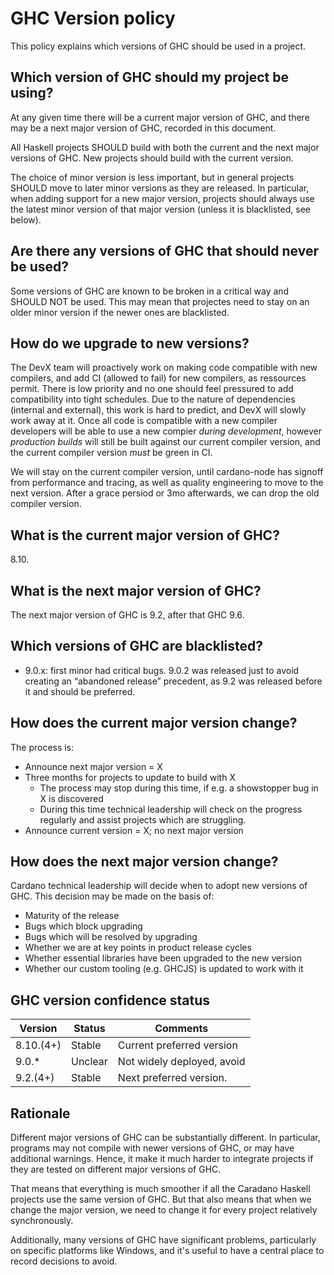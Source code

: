 # GHC Version policy

This policy explains which versions of GHC should be used in a project.

## Which version of GHC should my project be using?

At any given time there will be a current major version of GHC, and there may be a next major version of GHC, recorded in this document.

All Haskell projects SHOULD build with both the current and the next major versions of GHC.
New projects should build with the current version.

The choice of minor version is less important, but in general projects SHOULD move to later minor versions as they are released. 
In particular, when adding support for a new major version, projects should always use the latest minor version of that major version (unless it is blacklisted, see below).

## Are there any versions of GHC that should never be used?

Some versions of GHC are known to be broken in a critical way and SHOULD NOT be used. 
This may mean that projectes need to stay on an older minor version if the newer ones are blacklisted.

## How do we upgrade to new versions?

The DevX team will proactively work on making code compatible with new compilers, and add CI (allowed to fail) for new compilers, as ressources permit. There is low priority
and no one should feel pressured to add compatibility into tight schedules. Due to the nature of dependencies (internal and external), this work is hard to predict, and DevX
will slowly work away at it. Once all code is compatible with a new compiler developers will be able to use a new compier _during development_, however _production builds_ will
still be built against our current compiler version, and the current compiler version _must_ be green in CI.

We will stay on the current compiler version, until cardano-node has signoff from performance and tracing, as well as quality engineering to move to the next version.  After a
grace persiod or 3mo afterwards, we can drop the old compiler version.

## What is the current major version of GHC?

8.10.

## What is the next major version of GHC?

The next major version of GHC is 9.2, after that GHC 9.6.

## Which versions of GHC are blacklisted?

- 9.0.x: first minor had critical bugs. 9.0.2 was released just to avoid creating an “abandoned release” precedent, as 9.2 was released before it and should be preferred.

## How does the current major version change?

The process is:

- Announce next major version = X
- Three months for projects to update to build with X
    - The process may stop during this time, if e.g. a showstopper bug in X is discovered
    - During this time technical leadership will check on the progress regularly and assist projects which are struggling.
- Announce current version = X; no next major version

## How does the next major version change?

Cardano technical leadership will decide when to adopt new versions of GHC. 
This decision may be made on the basis of:

- Maturity of the release
- Bugs which block upgrading
- Bugs which will be resolved by upgrading
- Whether we are at key points in product release cycles
- Whether essential libraries have been upgraded to the new version
- Whether our custom tooling (e.g. GHCJS) is updated to work with it

## GHC version confidence status

| Version | Status | Comments |
| -- | -- | -- |
| 8.10.(4+) | Stable | Current preferred version |
| 9.0.* | Unclear | Not widely deployed, avoid |
| 9.2.(4+) | Stable | Next preferred version. |

## Rationale

Different major versions of GHC can be substantially different.
In particular, programs may not compile with newer versions of GHC, or may have additional warnings.
Hence, it make it much harder to integrate projects if they are tested on different major versions of GHC.

That means that everything is much smoother if all the Caradano Haskell projects use the same version of GHC.
But that also means that when we change the major version, we need to change it for every project relatively synchronously.

Additionally, many versions of GHC have significant problems, particularly on specific platforms like Windows, and it's useful to have a central place to record decisions to avoid.
